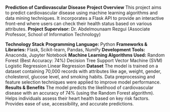 **Prediction of Cardiovascular Disease**
**Project Overview**
This project aims to predict cardiovascular disease using machine learning algorithms and data mining techniques. It incorporates a Flask API to provide an interactive front-end where users can check their health status based on various attributes.
**Project Supervisor:** Dr. Abdelmounaam Rezgui (Associate Professor, School of Information Technology)

**Technology Stack**
**Programming Language:** Python
**Frameworks & Libraries:** Flask, Scikit-learn, Pandas, NumPy
**Development Tools:** Anaconda, Jupyter Notebook
**Machine Learning Algorithms Used:**
Random Forest (Best Accuracy: 74%)
Decision Tree
Support Vector Machine (SVM)
Logistic Regression
Linear Regression
**Dataset**
The model is trained on a dataset containing 70,000 records with attributes like age, weight, gender, cholesterol, glucose level, and smoking habits.
Data preprocessing and feature selection techniques were applied to improve model performance.
**Results & Benefits**
The model predicts the likelihood of cardiovascular disease with an accuracy of 74% (using the Random Forest algorithm).
Helps individuals assess their heart health based on key risk factors.
Provides ease of use, accessibility, and accurate predictions.
